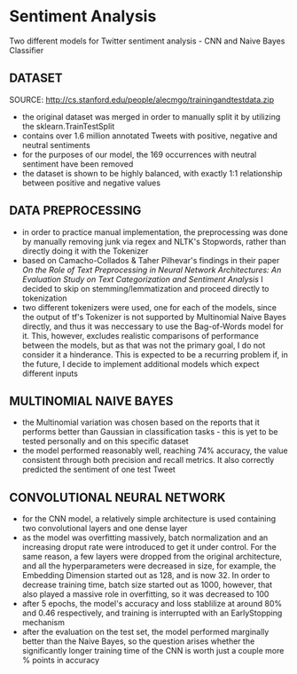 # Sentiment Analysis
Two different models for Twitter sentiment analysis - CNN and Naive Bayes Classifier

## DATASET

SOURCE: http://cs.stanford.edu/people/alecmgo/trainingandtestdata.zip

- the original dataset was merged in order to manually split it by utilizing the sklearn.TrainTestSplit
- contains over 1.6 million annotated Tweets with positive, negative and neutral sentiments
- for the purposes of our model, the 169 occurrences with neutral sentiment have been removed
- the dataset is shown to be highly balanced, with exactly 1:1 relationship between positive and negative values

## DATA PREPROCESSING

- in order to practice manual implementation, the preprocessing was done by manually removing junk via regex and NLTK's Stopwords, rather than directly doing it with the Tokenizer 
- based on Camacho-Collados & Taher Pilhevar's findings in their paper _On the Role of Text Preprocessing in Neural Network Architectures:
An Evaluation Study on Text Categorization and Sentiment Analysis_ I decided to skip on stemming/lemmatization and proceed directly to tokenization
- two different tokenizers were used, one for each of the models, since the output of tf's Tokenizer is not supported by Multinomial Naive Bayes directly, and thus it was neccessary to use the Bag-of-Words model for it. This, however, excludes realistic comparisons of performance between the models, but as that was not the primary goal, I do not consider it a hinderance. This is expected to be a recurring problem if, in the future, I decide to implement additional models which expect different inputs

## MULTINOMIAL NAIVE BAYES
- the Multinomial variation was chosen based on the reports that it performs better than Gaussian in classification tasks - this is yet to be tested personally and on this specific dataset
- the model performed reasonably well, reaching 74% accuracy, the value consistent through both precision and recall metrics. It also correctly predicted the sentiment of one test Tweet

## CONVOLUTIONAL NEURAL NETWORK
- for the CNN model, a relatively simple architecture is used containing two convolutional layers and one dense layer
- as the model was overfitting massively, batch normalization and an increasing droput rate were introduced to get it under control. For the same reason, a few layers were dropped from the original architecture, and all the hyperparameters were decreased in size, for example, the Embedding Dimension started out as 128, and is now 32. In order to decrease training time, batch size started out as 1000, however, that also played a massive role in overfitting, so it was decreased to 100
- after 5 epochs, the model's accuracy and loss stablilize at around 80% and 0.46 respectively, and training is interrupted with an EarlyStopping mechanism
- after the evaluation on the test set, the model performed marginally better than the Naive Bayes, so the question arises whether the significantly longer training time of the CNN is worth just a couple more % points in accuracy
